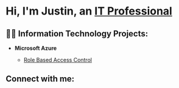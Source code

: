 <h1>Hi, I'm Justin, an <a href="https://www.linkedin.com/in/jwhitlow6">IT Professional</a></h1>

<h2>👨‍💻 Information Technology Projects:</h2>

- <b>Microsoft Azure</b>

  - [Role Based Access Control](https://github.com/whitlow6/Azure---Role-Based-Access-Control/blob/main/README.md)

<h2>Connect with me:</h2>


[linkedin]: [https://www.linkedin.com/in/jwhitlow6/]
